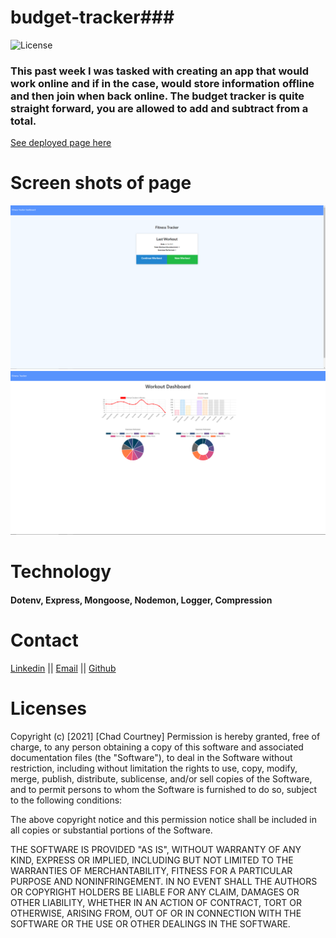 # budget-tracker### 

![License](https://img.shields.io/badge/License-MIT-brightgreen.svg)

### This past week I was tasked with creating an app that would work online and if in the case, would store information offline and then join when back online. The budget tracker is quite straight forward, you are allowed to add and subtract from a total.

<a href="https://stormy-taiga-31660.herokuapp.com/" target="_blank">See deployed page here </a>

# Screen shots of page
![homepage](https://github.com/chadcourtney9/Fitness-Tracker/blob/main/public/images/homepage.PNG)
![dashboard](https://github.com/chadcourtney9/Fitness-Tracker/blob/main/public/images/dashboard.PNG)

# Technology
#### Dotenv, Express, Mongoose, Nodemon, Logger, Compression

# Contact
[Linkedin](https://www.linkedin.com/in/chad-courtney-7951721ba/) ||
[Email](chadcourtney567@gmail.com) ||
[Github](https://github.com/chadcourtney9)

# Licenses 

Copyright (c) [2021] [Chad Courtney]
Permission is hereby granted, free of charge, to any person obtaining a copy of this software and associated documentation files (the "Software"), to deal in the Software without restriction, including without limitation the rights to use, copy, modify, merge, publish, distribute, sublicense, and/or sell copies of the Software, and to permit persons to whom the Software is furnished to do so, subject to the following conditions:

The above copyright notice and this permission notice shall be included in all copies or substantial portions of the Software.

THE SOFTWARE IS PROVIDED "AS IS", WITHOUT WARRANTY OF ANY KIND, EXPRESS OR IMPLIED, INCLUDING BUT NOT LIMITED TO THE WARRANTIES OF MERCHANTABILITY, FITNESS FOR A PARTICULAR PURPOSE AND NONINFRINGEMENT. IN NO EVENT SHALL THE AUTHORS OR COPYRIGHT HOLDERS BE LIABLE FOR ANY CLAIM, DAMAGES OR OTHER LIABILITY, WHETHER IN AN ACTION OF CONTRACT, TORT OR OTHERWISE, ARISING FROM, OUT OF OR IN CONNECTION WITH THE SOFTWARE OR THE USE OR OTHER DEALINGS IN THE SOFTWARE.
